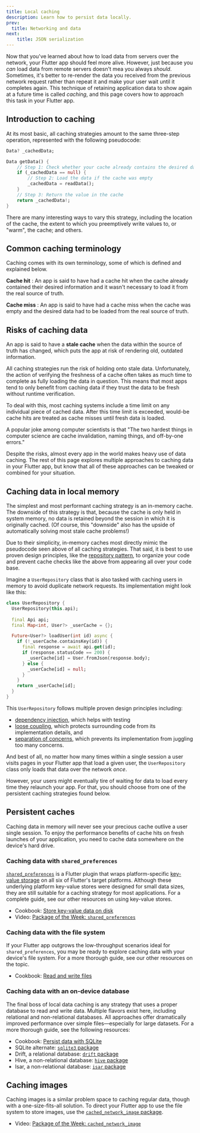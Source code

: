 ```yaml
---
title: Local caching
description: Learn how to persist data locally.
prev:
  title: Networking and data
next:
    title: JSON serialization
---
```


Now that you've learned about how to load data from servers
over the network, your Flutter app should feel more alive.
However, just because you *can* load data from remote servers
doesn't mea you always *should*. Sometimes, it's better to
re-render the data you received from the previous network
request rather than repeat it and make your user wait until
it completes again. This technique of retaining application
data to show again at a future time is called *caching*, and
this page covers how to approach this task in your Flutter app.

## Introduction to caching

At its most basic, all caching strategies amount to the same
three-step operation, represented with the following pseudocode:

```dart
Data? _cachedData;

Data getData() {
    // Step 1: Check whether your cache already contains the desired data
    if (_cachedData == null) {
        // Step 2: Load the data if the cache was empty
        _cachedData = readData();
    }
    // Step 3: Return the value in the cache
    return _cachedData!;
}
```

There are many interesting ways to vary this strategy,
including the location of the cache, the extent to which you
preemptively write values to, or "warm", the cache; and others.

## Common caching terminology

Caching comes with its own terminology, some of which is
defined and explained below.

**Cache hit**
: An app is said to have had a cache hit when the cache already
  contained their desired information and it wasn't necessary
  to load it from the real source of truth.

**Cache miss**
: An app is said to have had a cache miss when the cache was
  empty and the desired data had to be loaded from the real
  source of truth.

## Risks of caching data

An app is said to have a **stale cache** when the data within 
the source of truth has changed, which puts the app at risk
of rendering old, outdated information.

All caching strategies run the risk of holding onto stale data.
Unfortunately, the action of verifying the freshness of a cache
often takes as much time to complete as fully loading the data
in question. This means that most apps tend to only benefit
from caching data if they trust the data to be fresh without
runtime verification.

To deal with this, most caching systems include a time limit
on any individual piece of cached data. After this time limit
is exceeded, would-be cache hits are treated as cache misses
until fresh data is loaded.

A popular joke among computer scientists is that "The two
hardest things in computer science are cache invalidation,
naming things, and off-by-one errors."

Despite the risks, almost every app in the world makes heavy
use of data caching. The rest of this page explores multiple
approaches to caching data in your Flutter app, but know that
all of these approaches can be tweaked or combined for your
situation.

## Caching data in local memory

The simplest and most performant caching strategy is an
in-memory cache. The downside of this strategy is that,
because the cache is only held in system memory, no data is
retained beyond the session in which it is originally cached.
(Of course, this "downside" also has the upside of automatically
solving most stale cache problems!)

Due to their simplicity, in-memory caches most directly mimic
the pseudocode seen above of all caching strategies. That said,
it is best to use proven design principles, like the
[repository pattern][], to organize your code and prevent cache
checks like the above from appearing all over your code base.

Imagine a `UserRepository` class that is also tasked with
caching users in memory to avoid duplicate network requests.
Its implementation might look like this:

```dart
class UserRepository {
  UserRepository(this.api);
  
  final Api api;
  final Map<int, User?> _userCache = {};

  Future<User?> loadUser(int id) async {
    if (!_userCache.containsKey(id)) {
      final response = await api.get(id);
      if (response.statusCode == 200) {
        _userCache[id] = User.fromJson(response.body);
      } else {
        _userCache[id] = null;
      }
    }
    return _userCache[id];
  }
}
```

This `UserRepository` follows multiple proven design
principles including:

* [dependency injection][], which helps with testing
* [loose coupling][], which protects surrounding code from
its implementation details, and
* [separation of concerns][], which prevents its implementation
from juggling too many concerns.

And best of all, no matter how many times within a single session
a user visits pages in your Flutter app that load a given user,
the `UserRepository` class only loads that data over the network *once*.

However, your users might eventually tire of waiting for data
to load every time they relaunch your app. For that, you should
choose from one of the persistent caching strategies found below.

## Persistent caches

Caching data in memory will never see your precious cache
outlive a user single session.
To enjoy the performance benefits
of cache hits on fresh launches of your application, you need
to cache data somewhere on the device's hard drive.

### Caching data with `shared_preferences`

[`shared_preferences`][] is a Flutter plugin that wraps
platform-specific [key-value storage][] on all six of Flutter's
target platforms.
Although these underlying platform key-value stores were designed
for small data sizes, they are still suitable for a caching
strategy for most applications.
For a complete guide, see our other resources on using key-value stores.

* Cookbook: [Store key-value data on disk][]
* Video: [Package of the Week: `shared_preferences`][]

### Caching data with the file system

If your Flutter app outgrows the low-throughput scenarios
ideal for `shared_preferences`, you may be ready to explore
caching data with your device's file system.
For a more thorough guide, see our other resources on the topic.

* Cookbook: [Read and write files][]

### Caching data with an on-device database

The final boss of local data caching is any strategy
that uses a proper database to read and write data.
Multiple flavors exist here, including relational and
non-relational databases.
All approaches offer dramatically improved performance over
simple files—especially for large datasets.
For a more thorough guide, see the following resources:

* Cookbook: [Persist data with SQLite][]
* SQLite alternate: [`sqlite3` package][]
* Drift, a relational database: [`drift` package][]
* Hive, a non-relational database: [`hive` package][]
* Isar, a non-relational database: [`isar` package][]

## Caching images

Caching images is a similar problem space to caching regular data,
though with a one-size-fits-all solution.
To direct your Flutter app to use the file system to store images,
use the [`cached_network_image` package][].

* Video: [Package of the Week: `cached_network_image`][]


[`cached_network_image` package]: {{site.pub-pkg}}/cached_network_image
[dependency injection]: https://en.wikipedia.org/wiki/Dependency_injection
[`drift` package]: {{site.pub-pkg}}/drift
[`hive` package]: {{site.pub-pkg}}/hive
[`isar` package]: {{site.pub-pkg}}/isar
[key-value storage]: https://en.wikipedia.org/wiki/Key%E2%80%93value_database
[loose coupling]: https://en.wikipedia.org/wiki/Loose_coupling
[Package of the Week: `cached_network_image`]: https://www.youtube.com/watch?v=fnHr_rsQwDA
[Package of the Week: `shared_preferences`]: https://www.youtube.com/watch?v=sa_U0jffQII
[Persist data with SQLite]: /cookbook/persistence/sqlite
[Read and write files]: /cookbook/persistence/reading-writing-files
[repository Pattern]: https://medium.com/@pererikbergman/repository-design-pattern-e28c0f3e4a30
[separation of concerns]: https://en.wikipedia.org/wiki/Separation_of_concerns
[`shared_preferences`]: {{site.pub-pkg}}/shared_preferences
[`sqlite3` package]: {{site.pub-pkg}}/sqlite3
[Store key-value data on disk]: /cookbook/persistence/key-value